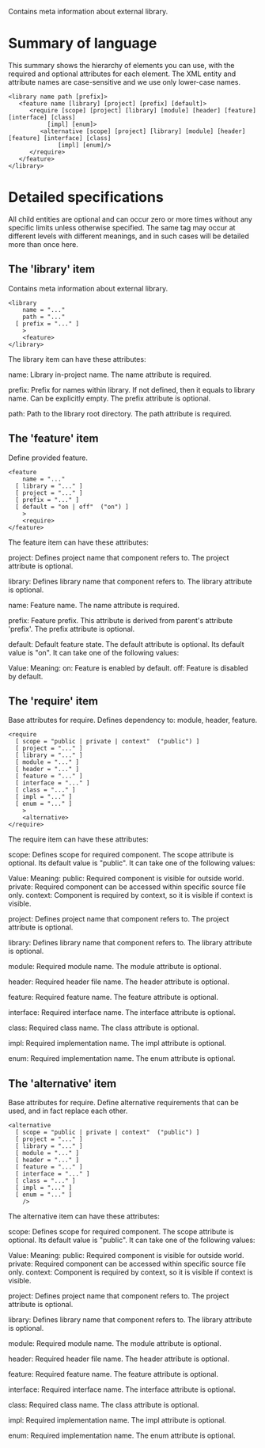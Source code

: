 Contains meta information about external library.

Summary of language
===================

This summary shows the hierarchy of elements you can use, with the
required and optional attributes for each element.  The XML entity and
attribute names are case-sensitive and we use only lower-case names.

    <library name path [prefix]>
       <feature name [library] [project] [prefix] [default]>
          <require [scope] [project] [library] [module] [header] [feature] [interface] [class]
               [impl] [enum]>
             <alternative [scope] [project] [library] [module] [header] [feature] [interface] [class]
                  [impl] [enum]/>
          </require>
       </feature>
    </library>

Detailed specifications
=======================

All child entities are optional and can occur zero or more times without
any specific limits unless otherwise specified.  The same tag may occur
at different levels with different meanings, and in such cases will be
detailed more than once here.

The 'library' item
------------------

Contains meta information about external library.

    <library
        name = "..."
        path = "..."
      [ prefix = "..." ]
        >
        <feature>
    </library>

The library item can have these attributes:

name:
    Library in-project name. The name attribute is required.

prefix:
    Prefix for names within library. If not defined, then it equals to
    library name. Can be explicitly empty. The prefix attribute is optional.

path:
    Path to the library root directory. The path attribute is required.


The 'feature' item
------------------

Define provided feature.

    <feature
        name = "..."
      [ library = "..." ]
      [ project = "..." ]
      [ prefix = "..." ]
      [ default = "on | off"  ("on") ]
        >
        <require>
    </feature>

The feature item can have these attributes:

project:
    Defines project name that component refers to. The project attribute is
    optional.

library:
    Defines library name that component refers to. The library attribute is
    optional.

name:
    Feature name. The name attribute is required.

prefix:
    Feature prefix. This attribute is derived from parent's attribute
    'prefix'. The prefix attribute is optional.

default:
    Default feature state. The default attribute is optional. Its default
    value is "on". It can take one of the following values:

Value: Meaning:
on: Feature is enabled by default.
off: Feature is disabled by default.


The 'require' item
------------------

Base attributes for require. Defines dependency to: module, header,
feature.

    <require
      [ scope = "public | private | context"  ("public") ]
      [ project = "..." ]
      [ library = "..." ]
      [ module = "..." ]
      [ header = "..." ]
      [ feature = "..." ]
      [ interface = "..." ]
      [ class = "..." ]
      [ impl = "..." ]
      [ enum = "..." ]
        >
        <alternative>
    </require>

The require item can have these attributes:

scope:
    Defines scope for required component. The scope attribute is optional.
    Its default value is "public". It can take one of the following values:

Value: Meaning:
public: Required component is visible for outside world.
private: Required component can be accessed within specific source file only.
context: Component is required by context, so it is visible if context is visible.

project:
    Defines project name that component refers to. The project attribute is
    optional.

library:
    Defines library name that component refers to. The library attribute is
    optional.

module:
    Required module name. The module attribute is optional.

header:
    Required header file name. The header attribute is optional.

feature:
    Required feature name. The feature attribute is optional.

interface:
    Required interface name. The interface attribute is optional.

class:
    Required class name. The class attribute is optional.

impl:
    Required implementation name. The impl attribute is optional.

enum:
    Required implementation name. The enum attribute is optional.


The 'alternative' item
----------------------

Base attributes for require. Define alternative requirements that can be
used, and in fact replace each other.

    <alternative
      [ scope = "public | private | context"  ("public") ]
      [ project = "..." ]
      [ library = "..." ]
      [ module = "..." ]
      [ header = "..." ]
      [ feature = "..." ]
      [ interface = "..." ]
      [ class = "..." ]
      [ impl = "..." ]
      [ enum = "..." ]
        />

The alternative item can have these attributes:

scope:
    Defines scope for required component. The scope attribute is optional.
    Its default value is "public". It can take one of the following values:

Value: Meaning:
public: Required component is visible for outside world.
private: Required component can be accessed within specific source file only.
context: Component is required by context, so it is visible if context is visible.

project:
    Defines project name that component refers to. The project attribute is
    optional.

library:
    Defines library name that component refers to. The library attribute is
    optional.

module:
    Required module name. The module attribute is optional.

header:
    Required header file name. The header attribute is optional.

feature:
    Required feature name. The feature attribute is optional.

interface:
    Required interface name. The interface attribute is optional.

class:
    Required class name. The class attribute is optional.

impl:
    Required implementation name. The impl attribute is optional.

enum:
    Required implementation name. The enum attribute is optional.

